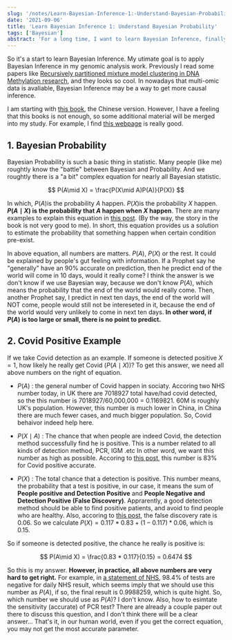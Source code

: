 ```yaml
---
slug: '/notes/Learn-Bayesian-Inference-1:-Understand-Bayesian-Probability'
date: '2021-09-06'
title: 'Learn Bayesian Inference 1: Understand Bayesian Probability'
tags: ['Bayesian']
abstract: 'For a long time, I want to learn Bayesian Inference, finally it is a start here. First lesson is better understand Bayesian Probability'
---
```


So it's a start to learn Bayesian Inference. My utimate goal is to apply Bayesian Inference in my genomic analysis work. Previously I read some papers like [Recursively partitioned mixture model clustering in DNA Methylation research](https://bmcbioinformatics.biomedcentral.com/articles/10.1186/1471-2105-9-365), and they looks so cool. In nowadays that multi-omic data is avaliable, Bayesian Inference may be a way to get more causal inference.

I am starting with [this book](https://nbviewer.jupyter.org/github/CamDavidsonPilon/Probabilistic-Programming-and-Bayesian-Methods-for-Hackers/tree/master/), the Chinese version. However, I have a feeling that this books is not enough, so some additional material will be merged into my study. For example, I find [this webpage](https://www.mathsisfun.com/data/bayes-theorem.html) is really good.

## 1. Bayesian Probability

Bayesian Probability is such a basic thing in statistic. Many people (like me) roughtly know the "battle" between Bayesian and Probability. And we roughtly there is a "a bit" complex equation for nearly all Bayesian statistic. 

$$
P(A\mid X) = \frac{P(X\mid A)P(A)}{P(X)}
$$

In which, $P(A)$is the probability $A$ happen. $P(X)$is the probability $X$ happen. **$P(A\mid X)$ is the probability that $A$ happen when $X$ happen**. There are many examples to explain this equation in [this post](https://www.mathsisfun.com/data/bayes-theorem.html). (By the way, the story in the book is not very good to me). In short, this equation provides us a solution to estimate the probability that something happen when certain condition pre-exist.

In above equation, all numbers are matters. $P(A)$, $P(X)$ or the rest. It could be explained by people's gut feeling with information. If a Prophet say he "generally" have an 90% accurate on prediction, then he predict end of the world will come in 10 days, would it really come? I think the answer is we don't know if we use Bayesian way, because we don't know $P(A)$, which means the probability that the end of the world would really come. Then, another Prophet say, I predict in next ten days, the end of the world will NOT come, people would still not be intereseted in it, because the end of the world would very unlikely to come in next ten days. **In other word, if $P(A)$ is too large or small, there is no point to predict.**

## 2. Covid Positive Example

If we take Covid detection as an example. If someone is detected positive $X=1$, how likely he really get Covid ($P(A\mid X)$)? To get this answer, we need all above numbers on the right of equation.

* $P(A)$ : the general number of Covid happen in sociaty. Accoring two NHS number today, in UK there are 7018927 total have/had covid detected, so the this number is 7018927/60,000,000 = 0.1169821. 60M is roughly UK's population. However, this number is much lower in China, in China there are much fewer cases, and much bigger population. So, Covid behaivor indeed help here.

* $P(X\mid A)$ : The chance that when people are indeed Covid, the detection method successfully find he is positive. This is a number related to all kinds of detection method, PCR, IGM .etc In other word, we want this number as high as possible. Accoring to [this post](https://www.cochrane.org/CD013705/INFECTN_how-accurate-are-rapid-tests-diagnosing-covid-19), this number is 83% for Covid positive accurate.

* $P(X)$ : The total chance that a detection is positive. This number means, the probability that a test is positive, in our case, it means the sum of **People positive and Detection Positive** and **People Negative and Detection Positive (False Discovery)**. Apprarently, a good detection method should be able to find positive patients, and avoid to find people who are healthy. Also, accoring to [this post](https://www.cochrane.org/CD013705/INFECTN_how-accurate-are-rapid-tests-diagnosing-covid-19), the false discovery rate is 0.06. So we calculate $P(X) = 0.117 * 0.83 + (1-0.117) * 0.06$, which is 0.15.

So if someone is detected positive, the chance he really is positive is:

$$
P(A\mid X) = \frac{0.83 * 0.117}{0.15} = 0.6474
$$

So this is my answer. **However, in practice, all above numbers are very hard to get right.** For example, in [a statement of NHS](https://assets.publishing.service.gov.uk/government/uploads/system/uploads/attachment_data/file/895843/S0519_Impact_of_false_positives_and_negatives.pdf), 98.4% of tests are negative for daily NHS result, which seems imply that we should use this number as $P(A)$, if so, the final result is 0.9988259, which is quite hight. So, which number we should use as $P(A)$? I don't know. Also, how to esimtate the sensitivity (accurate) of PCR test? There are already a couple paper out there to discuss this question, and I don't think there will be a clear answer... That's it, in our human world, even if you get the correct equation, you may not get the most accurate parameter.